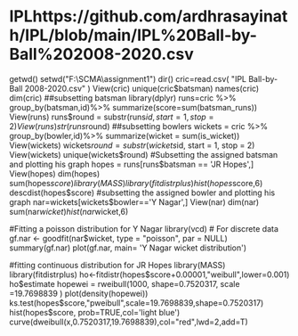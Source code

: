 # IPLhttps://github.com/ardhrasayinath/IPL/blob/main/IPL%20Ball-by-Ball%202008-2020.csv
getwd()
setwd("F:\\SCMA\\assignment1")
dir()
cric=read.csv( "IPL Ball-by-Ball 2008-2020.csv"  )
View(cric)
unique(cric$batsman)
names(cric)
dim(cric)
##subsetting batsman
library(dplyr)
runs=cric %>%
group_by(batsman,id)%>%  
summarize(score=sum(batsman_runs))  
View(runs)
runs$round = substr(runs$id, start = 1, stop = 2)
View(runs)
str(runs$round)
##subsetting bowlers
wickets  = cric %>%
group_by(bowler,id)%>%
summarize(wicket = sum(is_wicket))
View(wickets)
wickets$round = substr(wickets$id, start = 1, stop = 2)
View(wickets)
unique(wickets$round)
#Subsetting the assigned batsman and plotting his graph
hopes = runs[runs$batsman == 'JR Hopes',]
View(hopes)
dim(hopes)
sum(hopes$score)
library(MASS)
library(fitdistrplus)
hist(hopes$score,6)
descdist(hopes$score)
#subsetting the assigned bowler and plotting his graph
nar=wickets[wickets$bowler=='Y Nagar',]
View(nar)
dim(nar)
sum(nar$wicket)
hist(nar$wicket,6)


#Fitting a poisson distribution for Y Nagar 
library(vcd) # For discrete data
gf.nar <- goodfit(nar$wicket, type = "poisson", par = NULL)
summary(gf.nar)
plot(gf.nar, main= 'Y Nagar wicket distribution')

#fitting continuous distribution for JR Hopes 
library(MASS)
library(fitdistrplus)
ho<-fitdistr(hopes$score+0.00001,"weibull",lower=0.001)
ho$estimate
hopewei = rweibull(1000, shape=0.7520317, scale =19.7698839 )
plot(density(hopewei))
ks.test(hopes$score,"pweibull",scale=19.7698839,shape=0.7520317)
hist(hopes$score, prob=TRUE,col='light blue')
curve(dweibull(x,0.7520317,19.7698839),col="red",lwd=2,add=T)

          






